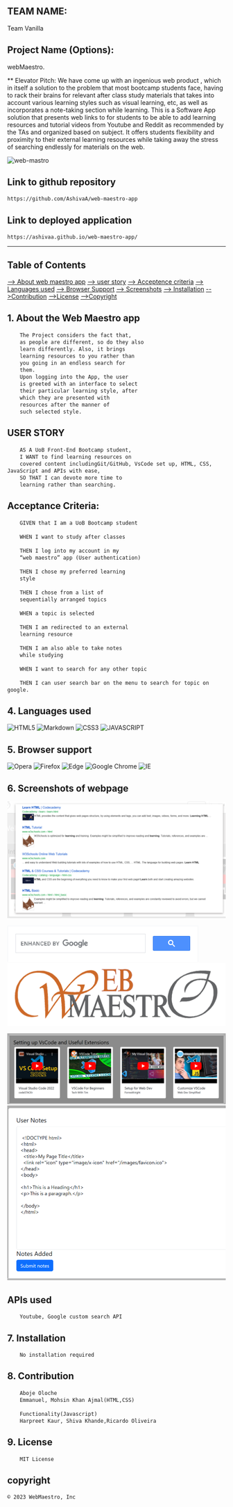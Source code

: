## TEAM NAME:

Team Vanilla

## Project Name (Options):

webMaestro.

\*\* Elevator Pitch:
We have come up with an ingenious
web product , which in itself a
solution to the problem that most
bootcamp students face, having to
rack their brains for relevant after
class study materials that takes into
account various learning styles such
as visual learning, etc, as well as
incorporates a note-taking section
while learning.
This is a Software App solution that
presents web links to for students to
be able to add learning resources
and tutorial videos from Youtube and
Reddit as recommended by the TAs
and organized based on subject. It
offers students flexibility and
proximity to their external learning
resources while taking away the
stress of searching endlessly for
materials on the web.

![web-mastro](https://github.com/AshivaA/web-maestro-app/assets/136107176/669fe8e1-31ea-40a2-a1f7-6db0bec53d73)


## Link to github repository

    https://github.com/AshivaA/web-maestro-app

## Link to deployed application
    https://ashivaa.github.io/web-maestro-app/  
---

## Table of Contents

[--> About web maestro app](#about-me)
[--> user story](#user-story)
[--> Acceptence criteria](#acceptance-criteria)
[--> Languages used](#5-languages-used)
[--> Browser Support](#6-browser-support)
[--> Screenshots](#7-screenshots-of-webpage)
[--> Installation](#8-installation)
[-->Contribution](#9-contribution)
[-->License](#10-license)
[-->Copyright](#copyright)

## 1. About the Web Maestro app

        The Project considers the fact that,
        as people are different, so do they also
        learn differently. Also, it brings
        learning resources to you rather than
        you going in an endless search for
        them.
        Upon logging into the App, the user
        is greeted with an interface to select
        their particular learning style, after
        which they are presented with
        resources after the manner of
        such selected style.

## USER STORY

        AS A UoB Front-End Bootcamp student,
        I WANT to find learning resources on
        covered content includingGit/GitHub, VsCode set up, HTML, CSS, JavaScript and APIs with ease,
        SO THAT I can devote more time to
        learning rather than searching.

## Acceptance Criteria:

        GIVEN that I am a UoB Bootcamp student

        WHEN I want to study after classes

        THEN I log into my account in my
        “web maestro” app (User authentication)

        THEN I chose my preferred learning
        style

        THEN I chose from a list of
        sequentially arranged topics

        WHEN a topic is selected

        THEN I am redirected to an external
        learning resource

        THEN I am also able to take notes
        while studying

        WHEN I want to search for any other topic

        THEN I can user search bar on the menu to search for topic on google.

## 4. Languages used

![HTML5](https://img.shields.io/badge/html5-%23E34F26.svg?style=for-the-badge&logo=html5&logoColor=white)
![Markdown](https://img.shields.io/badge/markdown-%23000000.svg?style=for-the-badge&logo=markdown&logoColor=white)
![CSS3](https://img.shields.io/badge/css3-%231572B6.svg?style=for-the-badge&logo=css3&logoColor=white)
![JAVASCRIPT](https://img.shields.io/badge/JAVASCRIPT-%231572B6.svg?style=for-the-badge&logo=css3&logoColor=white)

## 5. Browser support

![Opera](https://img.shields.io/badge/Opera-FF1B2D?style=for-the-badge&logo=Opera&logoColor=white)
![Firefox](https://img.shields.io/badge/Firefox-FF7139?style=for-the-badge&logo=Firefox-Browser&logoColor=white)
![Edge](https://img.shields.io/badge/Edge-0078D7?style=for-the-badge&logo=Microsoft-edge&logoColor=white)
![Google Chrome](https://img.shields.io/badge/Google%20Chrome-4285F4?style=for-the-badge&logo=GoogleChrome&logoColor=white)
![IE](https://img.shields.io/badge/Internet%20Explorer-0076D6?style=for-the-badge&logo=Internet%20Explorer&logoColor=white)

## 6. Screenshots of webpage

![](./assets/images/google-search-pic.png "my image")

![](./assets/images/search-button.png "my image")
![](./assets/images/WEB%20MAESTRO.png "my image")

![](./assets/images/youtube.png "my image")
![](./assets/images/notes-added.png "my image")

## APIs used

        Youtube, Google custom search API

## 7. Installation

        No installation required

## 8. Contribution

        Aboje Oloche
        Emmanuel, Mohsin Khan Ajmal(HTML,CSS)

        Functionality(Javascript)
        Harpreet Kaur, Shiva Khande,Ricardo Oliveira

## 9. License

        MIT License

## copyright

    © 2023 WebMaestro, Inc
